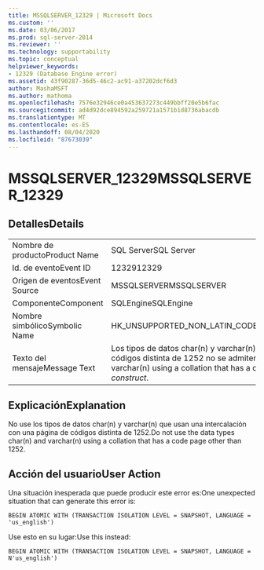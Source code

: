 ```yaml
---
title: MSSQLSERVER_12329 | Microsoft Docs
ms.custom: ''
ms.date: 03/06/2017
ms.prod: sql-server-2014
ms.reviewer: ''
ms.technology: supportability
ms.topic: conceptual
helpviewer_keywords:
- 12329 (Database Engine error)
ms.assetid: 43f90287-36d5-46c2-ac91-a37202dcf6d3
author: MashaMSFT
ms.author: mathoma
ms.openlocfilehash: 7576e32946ce0a453637273c449bbff20e5b6fac
ms.sourcegitcommit: ad4d92dce894592a259721a1571b1d8736abacdb
ms.translationtype: MT
ms.contentlocale: es-ES
ms.lasthandoff: 08/04/2020
ms.locfileid: "87673039"
---
```

# <a name="mssqlserver_12329"></a><span data-ttu-id="f1d91-102">MSSQLSERVER_12329</span><span class="sxs-lookup"><span data-stu-id="f1d91-102">MSSQLSERVER_12329</span></span>
    
## <a name="details"></a><span data-ttu-id="f1d91-103">Detalles</span><span class="sxs-lookup"><span data-stu-id="f1d91-103">Details</span></span>  
  
|||  
|-|-|  
|<span data-ttu-id="f1d91-104">Nombre de producto</span><span class="sxs-lookup"><span data-stu-id="f1d91-104">Product Name</span></span>|<span data-ttu-id="f1d91-105">SQL Server</span><span class="sxs-lookup"><span data-stu-id="f1d91-105">SQL Server</span></span>|  
|<span data-ttu-id="f1d91-106">Id. de evento</span><span class="sxs-lookup"><span data-stu-id="f1d91-106">Event ID</span></span>|<span data-ttu-id="f1d91-107">12329</span><span class="sxs-lookup"><span data-stu-id="f1d91-107">12329</span></span>|  
|<span data-ttu-id="f1d91-108">Origen de eventos</span><span class="sxs-lookup"><span data-stu-id="f1d91-108">Event Source</span></span>|<span data-ttu-id="f1d91-109">MSSQLSERVER</span><span class="sxs-lookup"><span data-stu-id="f1d91-109">MSSQLSERVER</span></span>|  
|<span data-ttu-id="f1d91-110">Componente</span><span class="sxs-lookup"><span data-stu-id="f1d91-110">Component</span></span>|<span data-ttu-id="f1d91-111">SQLEngine</span><span class="sxs-lookup"><span data-stu-id="f1d91-111">SQLEngine</span></span>|  
|<span data-ttu-id="f1d91-112">Nombre simbólico</span><span class="sxs-lookup"><span data-stu-id="f1d91-112">Symbolic Name</span></span>|<span data-ttu-id="f1d91-113">HK_UNSUPPORTED_NON_LATIN_CODEPAGE</span><span class="sxs-lookup"><span data-stu-id="f1d91-113">HK_UNSUPPORTED_NON_LATIN_CODEPAGE</span></span>|  
|<span data-ttu-id="f1d91-114">Texto del mensaje</span><span class="sxs-lookup"><span data-stu-id="f1d91-114">Message Text</span></span>|<span data-ttu-id="f1d91-115">Los tipos de datos char(n) y varchar(n) que usan una intercalación con una página de códigos distinta de 1252 no se admiten con *construct*.</span><span class="sxs-lookup"><span data-stu-id="f1d91-115">The data types char(n) and varchar(n) using a collation that has a code page other than 1252 are not supported with  *construct*.</span></span>|  
  
## <a name="explanation"></a><span data-ttu-id="f1d91-116">Explicación</span><span class="sxs-lookup"><span data-stu-id="f1d91-116">Explanation</span></span>  
 <span data-ttu-id="f1d91-117">No use los tipos de datos char(n) y varchar(n) que usan una intercalación con una página de códigos distinta de 1252.</span><span class="sxs-lookup"><span data-stu-id="f1d91-117">Do not use the data types char(n) and varchar(n) using a collation that has a code page other than 1252.</span></span>  
  
## <a name="user-action"></a><span data-ttu-id="f1d91-118">Acción del usuario</span><span class="sxs-lookup"><span data-stu-id="f1d91-118">User Action</span></span>  
 <span data-ttu-id="f1d91-119">Una situación inesperada que puede producir este error es:</span><span class="sxs-lookup"><span data-stu-id="f1d91-119">One unexpected situation that can generate this error is:</span></span>  
  
```  
BEGIN ATOMIC WITH (TRANSACTION ISOLATION LEVEL = SNAPSHOT, LANGUAGE = 'us_english')  
```  
  
 <span data-ttu-id="f1d91-120">Use esto en su lugar:</span><span class="sxs-lookup"><span data-stu-id="f1d91-120">Use this instead:</span></span>  
  
```  
BEGIN ATOMIC WITH (TRANSACTION ISOLATION LEVEL = SNAPSHOT, LANGUAGE = N'us_english')  
```  
  
  
